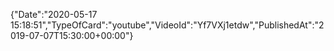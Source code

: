 ﻿{"Date":"2020-05-17 15:18:51","TypeOfCard":"youtube","VideoId":"Yf7VXj1etdw","PublishedAt":"2019-07-07T15:30:00+00:00"}